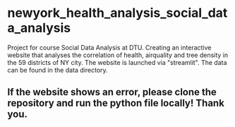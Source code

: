 # newyork_health_analysis_social_data_analysis
Project for course Social Data Analysis at DTU. Creating an interactive website that analyses the correlation of health, airquality and tree density in the 59 districts of NY city. The website is launched via "streamlit". The data can be found in the data directory. 

## If the website shows an error, please clone the repository and run the python file locally! Thank you. 
